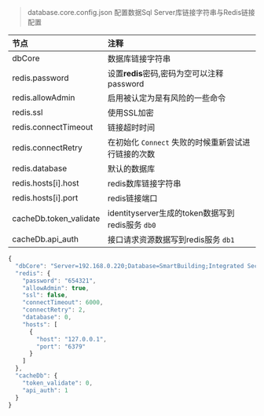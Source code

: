 >database.core.config.json 配置数据Sql Server库链接字符串与Redis链接配置

| 节点                   | 注释                                                |
| :--------------------- | :-------------------------------------------------- |
| dbCore                 | 数据库链接字符串                                    |
| redis.password         | 设置**redis**密码,密码为空可以注释password          |
| redis.allowAdmin       | 启用被认定为是有风险的一些命令                      |
| redis.ssl              | 使用SSL加密                                         |
| redis.connectTimeout   | 链接超时时间                                        |
| redis.connectRetry     | 在初始化 `Connect` 失败的时候重新尝试进行链接的次数 |
| redis.database         | 默认的数据库                                        |
| redis.hosts[i].host    | redis数库链接字符串                                 |
| redis.hosts[i].port    | redis链接端口                                       |
| cacheDb.token_validate | identityserver生成的token数据写到redis服务 `db0`    |
| cacheDb.api_auth       | 接口请求资源数据写到redis服务 `db1`                 |


```javascript
{
  "dbCore": "Server=192.168.0.220;Database=SmartBuilding;Integrated Security=false;User ID=sa;   Password=SoarwayDB",
  "redis": {
    "password": "654321",
    "allowAdmin": true,
    "ssl": false,
    "connectTimeout": 6000,
    "connectRetry": 2,
    "database": 0,
    "hosts": [
      {
        "host": "127.0.0.1",
        "port": "6379"
      }
    ]
  },
  "cacheDb": {
    "token_validate": 0,
    "api_auth": 1
  }
}
```